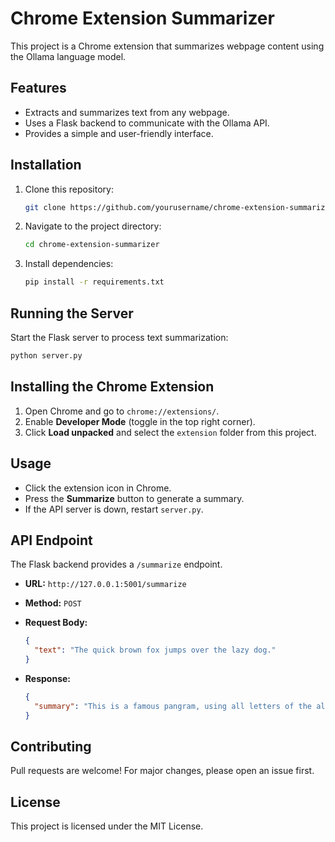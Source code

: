 # Chrome Extension Summarizer

This project is a Chrome extension that summarizes webpage content using the Ollama language model.

## Features

- Extracts and summarizes text from any webpage.
- Uses a Flask backend to communicate with the Ollama API.
- Provides a simple and user-friendly interface.

## Installation

1. Clone this repository:
   ```sh
   git clone https://github.com/yourusername/chrome-extension-summarizer.git
   ```
2. Navigate to the project directory:
   ```sh
   cd chrome-extension-summarizer
   ```
3. Install dependencies:
   ```sh
   pip install -r requirements.txt
   ```

## Running the Server

Start the Flask server to process text summarization:

```sh
python server.py
```

## Installing the Chrome Extension

1. Open Chrome and go to `chrome://extensions/`.
2. Enable **Developer Mode** (toggle in the top right corner).
3. Click **Load unpacked** and select the `extension` folder from this project.

## Usage

- Click the extension icon in Chrome.
- Press the **Summarize** button to generate a summary.
- If the API server is down, restart `server.py`.

## API Endpoint

The Flask backend provides a `/summarize` endpoint.

- **URL:** `http://127.0.0.1:5001/summarize`
- **Method:** `POST`
- **Request Body:**

  ```json
  {
    "text": "The quick brown fox jumps over the lazy dog."
  }
  ```

- **Response:**

  ```json
  {
    "summary": "This is a famous pangram, using all letters of the alphabet."
  }
  ```

## Contributing

Pull requests are welcome! For major changes, please open an issue first.

## License

This project is licensed under the MIT License.
